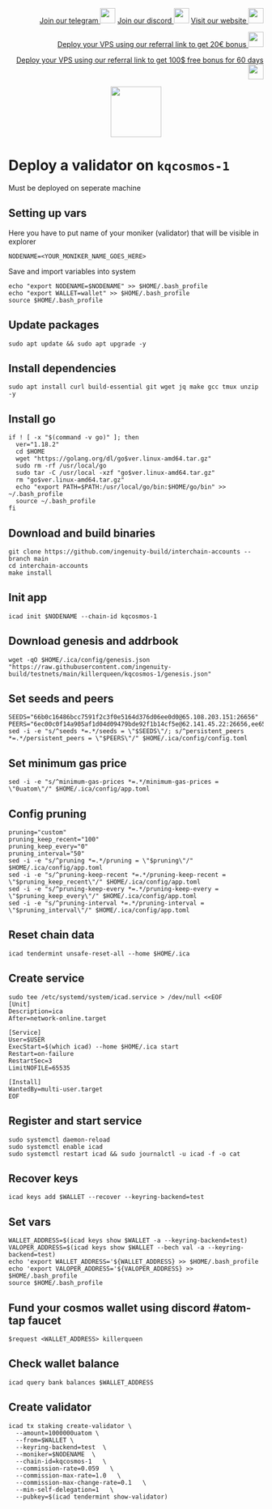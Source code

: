 <p style="font-size:14px" align="right">
<a href="https://t.me/kjnotes" target="_blank">Join our telegram <img src="https://user-images.githubusercontent.com/50621007/183283867-56b4d69f-bc6e-4939-b00a-72aa019d1aea.png" width="30"/></a>
<a href="https://discord.gg/fRVzvPBh" target="_blank">Join our discord <img src="https://user-images.githubusercontent.com/50621007/176236430-53b0f4de-41ff-41f7-92a1-4233890a90c8.png" width="30"/></a>
<a href="https://kjnodes.com/" target="_blank">Visit our website <img src="https://user-images.githubusercontent.com/50621007/168689709-7e537ca6-b6b8-4adc-9bd0-186ea4ea4aed.png" width="30"/></a>
</p>

<p style="font-size:14px" align="right">
<a href="https://hetzner.cloud/?ref=y8pQKS2nNy7i" target="_blank">Deploy your VPS using our referral link to get 20€ bonus <img src="https://user-images.githubusercontent.com/50621007/174612278-11716b2a-d662-487e-8085-3686278dd869.png" width="30"/></a>
</p>
<p style="font-size:14px" align="right">
<a href="https://m.do.co/c/17b61545ca3a" target="_blank">Deploy your VPS using our referral link to get 100$ free bonus for 60 days <img src="https://user-images.githubusercontent.com/50621007/183284313-adf81164-6db4-4284-9ea0-bcb841936350.png" width="30"/></a>
</p>

<p align="center">
  <img height="100" height="auto" src="https://user-images.githubusercontent.com/50621007/166148846-93575afe-e3ce-4ca5-a3f7-a21e8a8609cb.png">
</p>

# Deploy a validator on `kqcosmos-1`
Must be deployed on seperate machine

## Setting up vars
Here you have to put name of your moniker (validator) that will be visible in explorer
```
NODENAME=<YOUR_MONIKER_NAME_GOES_HERE>
```

Save and import variables into system
```
echo "export NODENAME=$NODENAME" >> $HOME/.bash_profile
echo "export WALLET=wallet" >> $HOME/.bash_profile
source $HOME/.bash_profile
```

## Update packages
```
sudo apt update && sudo apt upgrade -y
```

## Install dependencies
```
sudo apt install curl build-essential git wget jq make gcc tmux unzip -y
```

## Install go
```
if ! [ -x "$(command -v go)" ]; then
  ver="1.18.2"
  cd $HOME
  wget "https://golang.org/dl/go$ver.linux-amd64.tar.gz"
  sudo rm -rf /usr/local/go
  sudo tar -C /usr/local -xzf "go$ver.linux-amd64.tar.gz"
  rm "go$ver.linux-amd64.tar.gz"
  echo "export PATH=$PATH:/usr/local/go/bin:$HOME/go/bin" >> ~/.bash_profile
  source ~/.bash_profile
fi
```

## Download and build binaries
```
git clone https://github.com/ingenuity-build/interchain-accounts --branch main
cd interchain-accounts
make install
```

## Init app
```
icad init $NODENAME --chain-id kqcosmos-1
```

## Download genesis and addrbook
```
wget -qO $HOME/.ica/config/genesis.json "https://raw.githubusercontent.com/ingenuity-build/testnets/main/killerqueen/kqcosmos-1/genesis.json"
```

## Set seeds and peers
```
SEEDS="66b0c16486bcc7591f2c3f0e5164d376d06ee0d0@65.108.203.151:26656"
PEERS="6ec00c0f14a905af1d04d09479bde92f1b14cf5e@62.141.45.22:26656,ee6562ed627fcc3f60ec13d5dc9265f0eaa801f3@95.217.222.229:26656,070ff3d748b1d2f23b3a00e0b92ce3e20c595cf4@178.128.221.82:26656,d3d17d76264ad6d20aecd8833d8686c13ff79e68@5.161.93.45:26656,950af7930be6c1b6242f719334040c43491ae842@194.163.169.166:26656,3df77e9140b74b84e9d19040956acfe364fbb41a@157.90.179.182:28656,adad6a9c45920682a8d4768c806f17e08c17f595@185.88.172.16:9096,9684550fab4cfac32b2fc2ce0933160ac87b42d5@95.217.109.218:26656,ef4bb5017c182bd8c7bb0bc0372b4ff5c4617b09@77.37.176.99:26686,7929bf49bdddb815b48820f2f560da03e861a412@20.68.193.38:26656,32eede4a257687a19cfd6505eb3c971215c078a4@65.108.242.147:26656,4f4ee05dabb57702ca6f3c9b587bac9947ca20a7@212.42.113.199:26756,55c9942a5725cb2b5d0fd6187437b59d6e3fabfc@135.181.140.225:36657"
sed -i -e "s/^seeds *=.*/seeds = \"$SEEDS\"/; s/^persistent_peers *=.*/persistent_peers = \"$PEERS\"/" $HOME/.ica/config/config.toml
```

## Set minimum gas price
```
sed -i -e "s/^minimum-gas-prices *=.*/minimum-gas-prices = \"0uatom\"/" $HOME/.ica/config/app.toml
```

## Config pruning
```
pruning="custom"
pruning_keep_recent="100"
pruning_keep_every="0"
pruning_interval="50"
sed -i -e "s/^pruning *=.*/pruning = \"$pruning\"/" $HOME/.ica/config/app.toml
sed -i -e "s/^pruning-keep-recent *=.*/pruning-keep-recent = \"$pruning_keep_recent\"/" $HOME/.ica/config/app.toml
sed -i -e "s/^pruning-keep-every *=.*/pruning-keep-every = \"$pruning_keep_every\"/" $HOME/.ica/config/app.toml
sed -i -e "s/^pruning-interval *=.*/pruning-interval = \"$pruning_interval\"/" $HOME/.ica/config/app.toml
```

## Reset chain data
```
icad tendermint unsafe-reset-all --home $HOME/.ica
```

## Create service
```
sudo tee /etc/systemd/system/icad.service > /dev/null <<EOF
[Unit]
Description=ica
After=network-online.target

[Service]
User=$USER
ExecStart=$(which icad) --home $HOME/.ica start
Restart=on-failure
RestartSec=3
LimitNOFILE=65535

[Install]
WantedBy=multi-user.target
EOF
```

## Register and start service
```
sudo systemctl daemon-reload
sudo systemctl enable icad
sudo systemctl restart icad && sudo journalctl -u icad -f -o cat
```

## Recover keys
```
icad keys add $WALLET --recover --keyring-backend=test
```

## Set vars
```
WALLET_ADDRESS=$(icad keys show $WALLET -a --keyring-backend=test)
VALOPER_ADDRESS=$(icad keys show $WALLET --bech val -a --keyring-backend=test)
echo 'export WALLET_ADDRESS='${WALLET_ADDRESS} >> $HOME/.bash_profile
echo 'export VALOPER_ADDRESS='${VALOPER_ADDRESS} >> $HOME/.bash_profile
source $HOME/.bash_profile
```

## Fund your cosmos wallet using discord #atom-tap faucet
```
$request <WALLET_ADDRESS> killerqueen
```

## Check wallet balance
```
icad query bank balances $WALLET_ADDRESS
```

## Create validator
```
icad tx staking create-validator \
  --amount=1000000uatom \
  --from=$WALLET \
  --keyring-backend=test  \
  --moniker=$NODENAME  \
  --chain-id=kqcosmos-1   \
  --commission-rate=0.059   \
  --commission-max-rate=1.0   \
  --commission-max-change-rate=0.1   \
  --min-self-delegation=1   \
  --pubkey=$(icad tendermint show-validator)
```
